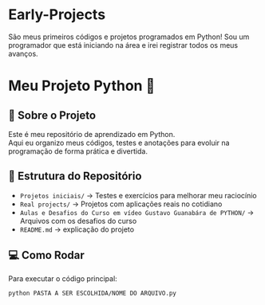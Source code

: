 # Early-Projects
São meus primeiros códigos e projetos programados em Python!
Sou um programador que está iniciando na área e irei registrar todos os meus avanços.

# Meu Projeto Python 🚀

## 🌟 Sobre o Projeto
Este é meu repositório de aprendizado em Python.  
Aqui eu organizo meus códigos, testes e anotações para evoluir na programação de forma prática e divertida.

## 📂 Estrutura do Repositório
- `Projetos iniciais/` → Testes e exercícios para melhorar meu raciocínio
- `Real projects/` → Projetos com aplicações reais no cotidiano
- `Aulas e Desafios do Curso em vídeo Gustavo Guanabára de PYTHON/` → Arquivos com os desafios do curso
- `README.md` → explicação do projeto

## 💻 Como Rodar
Para executar o código principal:
```bash
python PASTA A SER ESCOLHIDA/NOME DO ARQUIVO.py

